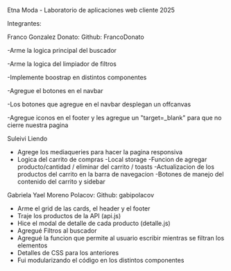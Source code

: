 Etna Moda - Laboratorio de aplicaciones web cliente 2025

Integrantes: 

Franco Gonzalez Donato:
Github: FrancoDonato
 
 -Arme la logica principal del buscador
 
 -Arme la logica del limpiador de filtros 
 
 -Implemente boostrap en distintos componentes
 
 -Agregue el botones en el navbar
 
 -Los botones que agregue en el navbar desplegan un offcanvas 
 
 -Agregue iconos en el footer y les agregue un "target=_blank" para que no cierre nuestra pagina

Suleivi Liendo
- Agrege los mediaqueries para hacer la pagina responsiva
- Logica del carrito de compras
        -Local storage
        -Funcion de agregar producto/cantidad / eliminar del carrito / toasts 
        -Actualizacion de los productos del carrito en la barra de navegacion
        -Botones de manejo del contenido del carrito y sidebar

Gabriela Yael Moreno Polacov:
Github: gabipolacov
- Arme el grid de las cards, el header y el footer
- Traje los productos de la API (api.js)
- Hice el modal de detalle de cada producto (detalle.js)
- Agregué Filtros al buscador
- Agregué la funcion que permite al usuario escribir mientras se filtran los elementos
- Detalles de CSS para los anteriores
- Fui modularizando el código en los distintos componentes
